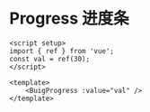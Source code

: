 # Progress 进度条

<script setup>
import { ref } from 'vue'
const val = ref(30)
</script>

<ClientOnly>
  <div>
    <BuigProgress :value="val" />
  </div>
</ClientOnly>

```vue
<script setup>
import { ref } from 'vue';
const val = ref(30);
</script>

<template>
    <BuigProgress :value="val" />
</template>
```
